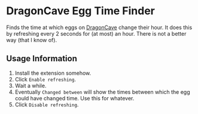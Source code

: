 # DragonCave Egg Time Finder

Finds the time at which eggs on [DragonCave](https://dragcave.net/) change their hour.
It does this by refreshing every 2 seconds for (at most) an hour. There is not a better way (that I know of).

## Usage Information

1. Install the extension somehow.
2. Click `Enable refreshing`.
3. Wait a while.
4. Eventually `Changed between` will show the times between which the egg could have changed time. Use this for whatever.
5. Click `Disable refreshing`.